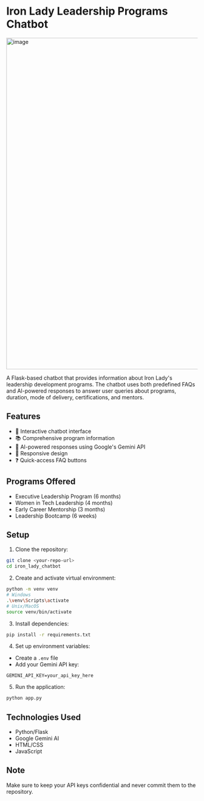 # Iron Lady Leadership Programs Chatbot

<img width="1210" height="870" alt="image" src="https://github.com/user-attachments/assets/b808f0a6-6ac0-49b9-9a90-9a49ad9ccf6d" />

A Flask-based chatbot that provides information about Iron Lady's leadership development programs. The chatbot uses both predefined FAQs and AI-powered responses to answer user queries about programs, duration, mode of delivery, certifications, and mentors.

## Features

- 🤖 Interactive chatbot interface
- 📚 Comprehensive program information
- 💬 AI-powered responses using Google's Gemini API
- 📱 Responsive design
- ❓ Quick-access FAQ buttons

## Programs Offered

- Executive Leadership Program (6 months)
- Women in Tech Leadership (4 months)
- Early Career Mentorship (3 months)
- Leadership Bootcamp (6 weeks)

## Setup

1. Clone the repository:
```bash
git clone <your-repo-url>
cd iron_lady_chatbot
```

2. Create and activate virtual environment:
```bash
python -m venv venv
# Windows
.\venv\Scripts\activate
# Unix/MacOS
source venv/bin/activate
```

3. Install dependencies:
```bash
pip install -r requirements.txt
```

4. Set up environment variables:
- Create a `.env` file
- Add your Gemini API key:
```
GEMINI_API_KEY=your_api_key_here
```

5. Run the application:
```bash
python app.py
```

## Technologies Used

- Python/Flask
- Google Gemini AI
- HTML/CSS
- JavaScript

## Note

Make sure to keep your API keys confidential and never commit them to the repository.

